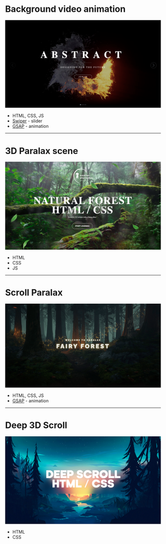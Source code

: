 # Background video animation

![img](/bg_video_animation/fire_bg.png)

- HTML, CSS, JS
- [Swiper](https://swiperjs.com/) - slider
- [GSAP](https://gsap.com/) - animation

---

# 3D Paralax scene

![img](/3d_paralax/3d_paralax.png)

- HTML
- CSS
- JS

---

# Scroll Paralax

![example 1](/scroll_paralax/example_1.png)

- HTML, CSS, JS
- [GSAP](https://gsap.com/) - animation

---

# Deep 3D Scroll

![example 3](/3d_deep_scroll/deep_scroll.png)

- HTML
- CSS
